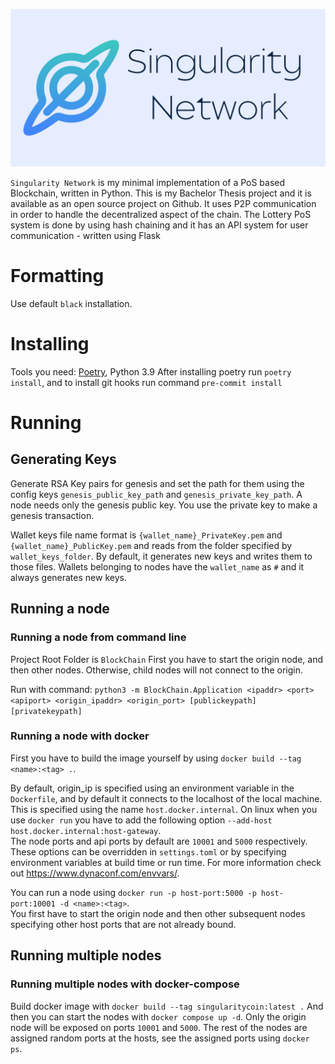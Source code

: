 <div align="center">
  <p>
      <img width="850" src="images/singularity_logo.jpg">
  </p>
</div>

`Singularity Network` is my minimal implementation of a PoS based Blockchain, written in Python. This is my Bachelor Thesis project and it is available as an open source project on Github. It uses P2P communication in order to handle the decentralized aspect of the chain. The Lottery PoS system is done by using hash chaining and it has an API system for user communication - written using Flask

# Formatting
Use default `black` installation.

# Installing
Tools you need: [Poetry](https://python-poetry.org/), Python 3.9
After installing poetry run `poetry install`, and to install git hooks run command `pre-commit install`

# Running

## Generating Keys
Generate RSA Key pairs for genesis and set the path for them using the config keys `genesis_public_key_path` and `genesis_private_key_path`.
A node needs only the genesis public key. You use the private key to make a genesis transaction.

Wallet keys file name format is `{wallet_name}_PrivateKey.pem` and `{wallet_name}_PublicKey.pem` and reads from the folder specified by `wallet_keys_folder`.
By default, it generates new keys and writes them to those files. Wallets belonging to nodes have the `wallet_name` as `#` and it always generates new keys.
## Running a node
### Running a node from command line
Project Root Folder is `BlockChain`
First you have to start the origin node, and then other nodes. Otherwise, child nodes will not connect to the origin.

Run with command: `python3 -m BlockChain.Application <ipaddr> <port> <apiport> <origin_ipaddr> <origin_port> [publickeypath] [privatekeypath]`


### Running a node with docker
First you have to build the image yourself by using `docker build --tag <name>:<tag> .`.

By default, origin_ip is specified using an environment variable in the `Dockerfile`, and by default it connects to the localhost of the local machine.
This is specified using the name `host.docker.internal`. On linux when you use `docker run` you have to add the following option
`--add-host host.docker.internal:host-gateway`.  
The node ports and api ports by default are `10001` and `5000` respectively.
These options can be overridden in `settings.toml` or by specifying environment variables at build time or run time.
For more information check out https://www.dynaconf.com/envvars/.

You can run a node using `docker run -p host-port:5000 -p host-port:10001 -d <name>:<tag>`.  
You first have to start the origin node and then other subsequent nodes specifying other host ports that are not already bound.

## Running multiple nodes
### Running multiple nodes with docker-compose
Build docker image with `docker build --tag singularitycoin:latest .`
And then you can start the nodes with `docker compose up -d`. Only the origin node will be exposed on ports `10001` and `5000`.
The rest of the nodes are assigned random ports at the hosts, see the assigned ports using `docker ps`.
